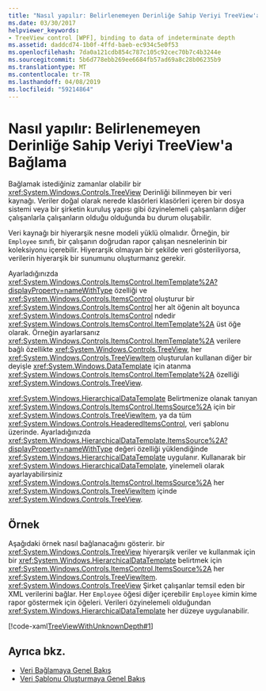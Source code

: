 ```yaml
---
title: "Nasıl yapılır: Belirlenemeyen Derinliğe Sahip Veriyi TreeView'a Bağlama"
ms.date: 03/30/2017
helpviewer_keywords:
- TreeView control [WPF], binding to data of indeterminate depth
ms.assetid: daddcd74-1b0f-4ffd-baeb-ec934c5e0f53
ms.openlocfilehash: 7da0a121cdb854c787c105c92cec70b7c4b3244e
ms.sourcegitcommit: 5b6d778ebb269ee6684fb57ad69a8c28b06235b9
ms.translationtype: MT
ms.contentlocale: tr-TR
ms.lasthandoff: 04/08/2019
ms.locfileid: "59214864"
---
```

# <a name="how-to-bind-a-treeview-to-data-that-has-an-indeterminable-depth"></a>Nasıl yapılır: Belirlenemeyen Derinliğe Sahip Veriyi TreeView'a Bağlama
Bağlamak istediğiniz zamanlar olabilir bir <xref:System.Windows.Controls.TreeView> Derinliği bilinmeyen bir veri kaynağı.  Veriler doğal olarak nerede klasörleri klasörleri içeren bir dosya sistemi veya bir şirketin kuruluş yapısı gibi özyinelemeli çalışanların diğer çalışanlarla çalışanların olduğu olduğunda bu durum oluşabilir.  
  
 Veri kaynağı bir hiyerarşik nesne modeli yüklü olmalıdır. Örneğin, bir `Employee` sınıfı, bir çalışanın doğrudan rapor çalışan nesnelerinin bir koleksiyonu içerebilir. Hiyerarşik olmayan bir şekilde veri gösteriliyorsa, verilerin hiyerarşik bir sunumunu oluşturmanız gerekir.  
  
 Ayarladığınızda <xref:System.Windows.Controls.ItemsControl.ItemTemplate%2A?displayProperty=nameWithType> özelliği ve <xref:System.Windows.Controls.ItemsControl> oluşturur bir <xref:System.Windows.Controls.ItemsControl> her alt öğenin alt boyunca <xref:System.Windows.Controls.ItemsControl> ndedir <xref:System.Windows.Controls.ItemsControl.ItemTemplate%2A> üst öğe olarak. Örneğin ayarlarsanız <xref:System.Windows.Controls.ItemsControl.ItemTemplate%2A> verilere bağlı özellikte <xref:System.Windows.Controls.TreeView>, her <xref:System.Windows.Controls.TreeViewItem> oluşturulan kullanan diğer bir deyişle <xref:System.Windows.DataTemplate> için atanma <xref:System.Windows.Controls.ItemsControl.ItemTemplate%2A> özelliği <xref:System.Windows.Controls.TreeView>.  
  
 <xref:System.Windows.HierarchicalDataTemplate> Belirtmenize olanak tanıyan <xref:System.Windows.Controls.ItemsControl.ItemsSource%2A> için bir <xref:System.Windows.Controls.TreeViewItem>, ya da tüm <xref:System.Windows.Controls.HeaderedItemsControl>, veri şablonu üzerinde. Ayarladığınızda <xref:System.Windows.HierarchicalDataTemplate.ItemsSource%2A?displayProperty=nameWithType> değeri özelliği yüklendiğinde <xref:System.Windows.HierarchicalDataTemplate> uygulanır. Kullanarak bir <xref:System.Windows.HierarchicalDataTemplate>, yinelemeli olarak ayarlayabilirsiniz <xref:System.Windows.Controls.ItemsControl.ItemsSource%2A> her <xref:System.Windows.Controls.TreeViewItem> içinde <xref:System.Windows.Controls.TreeView>.  
  
## <a name="example"></a>Örnek  
 Aşağıdaki örnek nasıl bağlanacağını gösterir. bir <xref:System.Windows.Controls.TreeView> hiyerarşik veriler ve kullanmak için bir <xref:System.Windows.HierarchicalDataTemplate> belirtmek için <xref:System.Windows.Controls.ItemsControl.ItemsSource%2A> her <xref:System.Windows.Controls.TreeViewItem>.  <xref:System.Windows.Controls.TreeView> Şirket çalışanlar temsil eden bir XML verilerini bağlar.  Her `Employee` öğesi diğer içerebilir `Employee` kimin kime rapor göstermek için öğeleri. Verileri özyinelemeli olduğundan <xref:System.Windows.HierarchicalDataTemplate> her düzeye uygulanabilir.  
  
 [!code-xaml[TreeViewWithUnknownDepth#1](~/samples/snippets/csharp/VS_Snippets_Wpf/TreeViewWithUnknownDepth/CS/Window1.xaml#1)]  
  
## <a name="see-also"></a>Ayrıca bkz.

- [Veri Bağlamaya Genel Bakış](../data/data-binding-overview.md)
- [Veri Şablonu Oluşturmaya Genel Bakış](../data/data-templating-overview.md)

